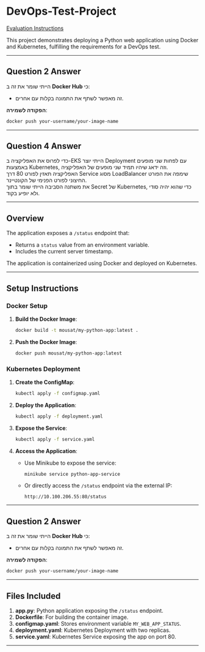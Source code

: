 # DevOps-Test-Project

[Evaluation Instructions](EVALUATION.md)

This project demonstrates deploying a Python web application using Docker and Kubernetes, fulfilling the requirements for a DevOps test.

---

## Question 2 Answer

הייתי שומר את זה ב **Docker Hub** כי:

- זה מאפשר לשתף את התמונה בקלות עם אחרים.

**הפקודה לשמירה**:

```bash
docker push your-username/your-image-name
```

---

## Question 4 Answer

כדי לפרוס את האפליקציה ב-EKS הייתי יוצר Deployment עם לפחות שני מופעים באמצעות Kubernetes, וזה ידאג שיהיו תמיד שני מופעים של האפליקציה.  
האפליקציה תאזין לפורט 80 דרך Service מסוג LoadBalancer שימפה את הפורט החיצוני לפורט הפנימי של הקונטיינר.  
את משתנה הסביבה הייתי שומר בתוך Secret של Kubernetes, כדי שהוא יהיה סודי ולא יופיע בקוד.

---

## Overview

The application exposes a `/status` endpoint that:

- Returns a `status` value from an environment variable.
- Includes the current server timestamp.

The application is containerized using Docker and deployed on Kubernetes.

---

## Setup Instructions

### Docker Setup

1. **Build the Docker Image**:

   ```bash
   docker build -t mousat/my-python-app:latest .
   ```

2. **Push the Docker Image**:
   ```bash
   docker push mousat/my-python-app:latest
   ```

### Kubernetes Deployment

1. **Create the ConfigMap**:

   ```bash
   kubectl apply -f configmap.yaml
   ```

2. **Deploy the Application**:

   ```bash
   kubectl apply -f deployment.yaml
   ```

3. **Expose the Service**:

   ```bash
   kubectl apply -f service.yaml
   ```

4. **Access the Application**:
   - Use Minikube to expose the service:
     ```bash
     minikube service python-app-service
     ```
   - Or directly access the `/status` endpoint via the external IP:
     ```plaintext
     http://10.100.206.55:80/status
     ```

---

## Question 2 Answer

הייתי שומר את זה ב **Docker Hub** כי:

- זה מאפשר לשתף את התמונה בקלות עם אחרים.

**הפקודה לשמירה**:

```bash
docker push your-username/your-image-name
```

---

## Files Included

1. **app.py**: Python application exposing the `/status` endpoint.
2. **Dockerfile**: For building the container image.
3. **configmap.yaml**: Stores environment variable `MY_WEB_APP_STATUS`.
4. **deployment.yaml**: Kubernetes Deployment with two replicas.
5. **service.yaml**: Kubernetes Service exposing the app on port 80.

---
